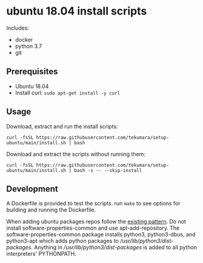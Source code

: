 # ubuntu 18.04 install scripts

Includes:

- docker
- python 3.7
- git

## Prerequisites

- Ubuntu 18.04
- Install curl: `sudo apt-get install -y curl`

## Usage

Download, extract and run the install scripts:

```
curl -fsSL https://raw.githubusercontent.com/tekumara/setup-ubuntu/main/install.sh | bash
```

Download and extract the scripts without running them:

```
curl -fsSL https://raw.githubusercontent.com/tekumara/setup-ubuntu/main/install.sh | bash -s -- --skip-install
```

## Development

A Dockerfile is provided to test the scripts. run `make` to see options for building and running the Dockerfile.

When adding ubuntu packages repos follow the [existing pattern](install/docker.sh). Do not install software-properties-common and use apt-add-repository. The software-properties-common package installs python3, python3-dbus, and python3-apt which adds python packages to _/usr/lib/python3/dist-packages_. Anything in _/usr/lib/python3/dist-packages_ is added to all python interpreters' PYTHONPATH.
